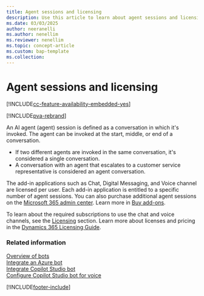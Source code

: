 ```yaml
---
title: Agent sessions and licensing
description: Use this article to learn about agent sessions and licensing in your contact center.
ms.date: 03/03/2025
author: neeranelli
ms.author: nenellim
ms.reviewer: nenellim
ms.topic: concept-article
ms.custom: bap-template
ms.collection:
---
```


# Agent sessions and licensing

[!INCLUDE[cc-feature-availability-embedded-yes](../../includes/cc-feature-availability-embedded-yes.md)]

[!INCLUDE[pva-rebrand](../../includes/cc-pva-rebrand.md)]

An AI agent (agent) session is defined as a conversation in which it's invoked. The agent can be invoked at the start, middle, or end of a conversation.

- If two different agents are invoked in the same conversation, it's considered a single conversation.
- A conversation with an agent that escalates to a customer service representative is considered an agent conversation.

The add-in applications such as Chat, Digital Messaging, and Voice channel are licensed per user. Each add-in application is entitled to a specific number of agent sessions. You can also purchase additional agent sessions on the [Microsoft 365 admin center](https://go.microsoft.com/fwlink/?LinkId=866544). Learn more in [Buy add-ons](/microsoft-365/commerce/buy-or-edit-an-add-on?view=o365-worldwide&preserve-view=true).

To learn about the required subscriptions to use the chat and voice channels, see the [Licensing](../implement/system-requirements-omnichannel.md#licensing) section. Learn more about licenses and pricing in the [Dynamics 365 Licensing Guide](https://go.microsoft.com/fwlink/p/?LinkId=866544).

### Related information

[Overview of bots](overview-bots.md)  
[Integrate an Azure bot](configure-bot-azure.md)  
[Integrate Copilot Studio bot](configure-bot-virtual-agent.md)  
[Configure Copilot Studio bot for voice](voice-channel-pva-bots.md)  

[!INCLUDE[footer-include](../../includes/footer-banner.md)]
